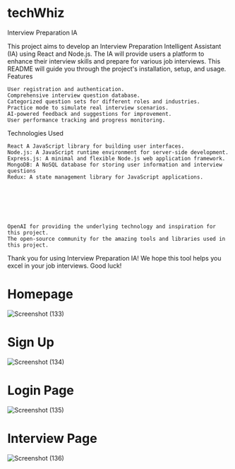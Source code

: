 # techWhiz

Interview Preparation IA

This project aims to develop an Interview Preparation Intelligent Assistant (IA) using React and Node.js. The IA will provide users a platform to enhance their interview skills and prepare for various job interviews. This README will guide you through the project's installation, setup, and usage.
Features

    User registration and authentication.
    Comprehensive interview question database.
    Categorized question sets for different roles and industries.
    Practice mode to simulate real interview scenarios.
    AI-powered feedback and suggestions for improvement.
    User performance tracking and progress monitoring.

Technologies Used

    React A JavaScript library for building user interfaces.
    Node.js: A JavaScript runtime environment for server-side development.
    Express.js: A minimal and flexible Node.js web application framework.
    MongoDB: A NoSQL database for storing user information and interview questions
    Redux: A state management library for JavaScript applications.







    OpenAI for providing the underlying technology and inspiration for this project.
    The open-source community for the amazing tools and libraries used in this project.


Thank you for using Interview Preparation IA! We hope this tool helps you excel in your job interviews. Good luck!
# Homepage
![Screenshot (133)](https://github.com/Prashantrathour/techWhiz/assets/115496998/18a833a5-4a47-4e75-beb4-1eba2b122271)
# Sign Up
![Screenshot (134)](https://github.com/Prashantrathour/techWhiz/assets/115496998/0e0d1ecd-2346-496e-84c1-0f4a6250b178)
# Login Page
![Screenshot (135)](https://github.com/Prashantrathour/techWhiz/assets/115496998/af2407da-535c-4a99-9e83-49387b6029e0)
# Interview Page
![Screenshot (136)](https://github.com/Prashantrathour/techWhiz/assets/115496998/8e2785b7-e480-49ac-85db-680e6295d21d)




